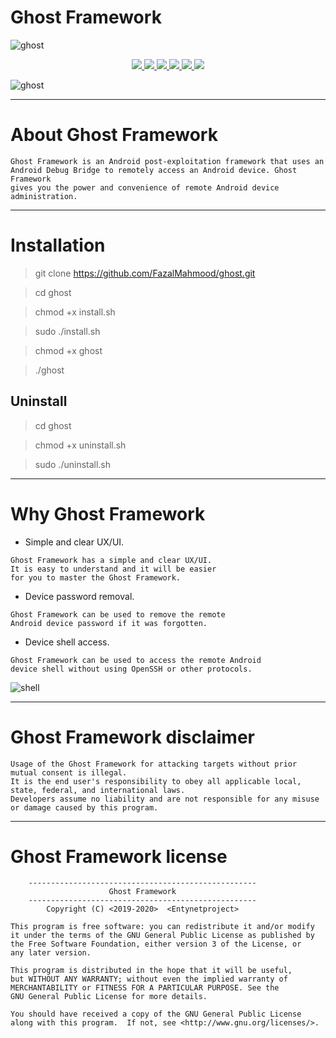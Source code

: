 # Ghost Framework

![ghost](https://user-images.githubusercontent.com/54115104/74161285-c0339000-4c2f-11ea-8c8a-5673cc70a786.jpeg)

<p align="center">
  <a href="http://entynetproject.simplesite.com/">
    <img src="https://img.shields.io/badge/entynetproject-Ivan%20Nikolsky-blue.svg">
  </a> 
  <a href="https://github.com/entynetproject/ghost/releases">
    <img src="https://img.shields.io/github/release/entynetproject/ghost.svg">
  </a>
  <a href="https://wikipedia.org/wiki/Python_(programming_language)">
    <img src="https://img.shields.io/badge/language-python-blue.svg">
 </a>
  <a href="https://github.com/entynetproject/ghost/issues?q=is%3Aissue+is%3Aclosed">
      <img src="https://img.shields.io/github/issues/entynetproject/ghost.svg">
  </a>
  <a href="https://github.com/entynetproject/ghost/wiki">
      <img src="https://img.shields.io/badge/wiki%20-ghost-lightgrey.svg">
 </a>
  <a href="https://twitter.com/entynetproject">
    <img src="https://img.shields.io/badge/twitter-entynetproject-blue.svg">
 </a>
</p>

![ghost](https://user-images.githubusercontent.com/54115104/72079297-b276ac00-330b-11ea-95f8-48022f5bff3d.png)

***

# About Ghost Framework

    Ghost Framework is an Android post-exploitation framework that uses an
    Android Debug Bridge to remotely access an Android device. Ghost Framework 
    gives you the power and convenience of remote Android device administration.
    
***

# Installation
> git clone https://github.com/FazalMahmood/ghost.git

> cd ghost

> chmod +x install.sh

> sudo ./install.sh

> chmod +x ghost

> ./ghost

## Uninstall 

> cd ghost

> chmod +x uninstall.sh

> sudo ./uninstall.sh

***

# Why Ghost Framework

 * Simple and clear UX/UI.
```
Ghost Framework has a simple and clear UX/UI. 
It is easy to understand and it will be easier 
for you to master the Ghost Framework.
```
 * Device password removal.
```
Ghost Framework can be used to remove the remote 
Android device password if it was forgotten.
```
 * Device shell access.
```
Ghost Framework can be used to access the remote Android 
device shell without using OpenSSH or other protocols.
``` 

![shell](https://user-images.githubusercontent.com/54115104/72079295-b276ac00-330b-11ea-83ca-fe002d009fa3.png)

***

# Ghost Framework disclaimer

    Usage of the Ghost Framework for attacking targets without prior mutual consent is illegal. 
    It is the end user's responsibility to obey all applicable local, state, federal, and international laws. 
    Developers assume no liability and are not responsible for any misuse or damage caused by this program.
    
***

# Ghost Framework license

```
    ---------------------------------------------------
                      Ghost Framework                                                                         
    ---------------------------------------------------
        Copyright (C) <2019-2020>  <Entynetproject>

This program is free software: you can redistribute it and/or modify
it under the terms of the GNU General Public License as published by
the Free Software Foundation, either version 3 of the License, or
any later version.

This program is distributed in the hope that it will be useful,
but WITHOUT ANY WARRANTY; without even the implied warranty of
MERCHANTABILITY or FITNESS FOR A PARTICULAR PURPOSE. See the
GNU General Public License for more details.

You should have received a copy of the GNU General Public License
along with this program.  If not, see <http://www.gnu.org/licenses/>.
```
